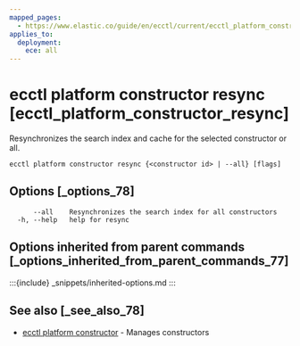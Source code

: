 ```yaml
---
mapped_pages:
  - https://www.elastic.co/guide/en/ecctl/current/ecctl_platform_constructor_resync.html
applies_to:
  deployment:
    ece: all
---
```


# ecctl platform constructor resync [ecctl_platform_constructor_resync]

Resynchronizes the search index and cache for the selected constructor or all.

```
ecctl platform constructor resync {<constructor id> | --all} [flags]
```


## Options [_options_78]

```
      --all    Resynchronizes the search index for all constructors
  -h, --help   help for resync
```


## Options inherited from parent commands [_options_inherited_from_parent_commands_77]

:::{include} _snippets/inherited-options.md
:::


## See also [_see_also_78]

* [ecctl platform constructor](/reference/ecctl_platform_constructor.md) - Manages constructors